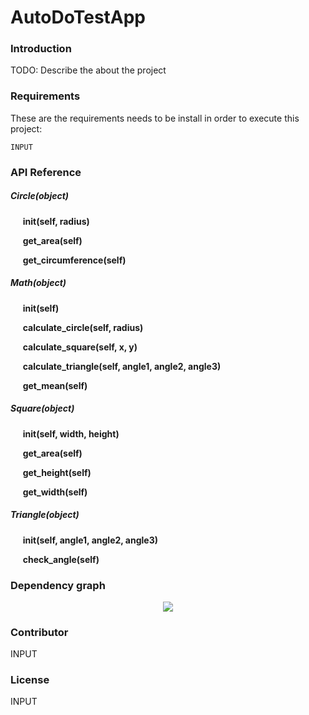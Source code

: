 # AutoDoTestApp
### Introduction
TODO: Describe the about the project 


### Requirements
These are the requirements needs to be install in order to execute this project: 

```
INPUT
```


### API Reference
##### Circle(object)

&nbsp;&nbsp;&nbsp;&nbsp;&nbsp;**__init__(self, radius)**

&nbsp;&nbsp;&nbsp;&nbsp;&nbsp;**get_area(self)**

&nbsp;&nbsp;&nbsp;&nbsp;&nbsp;**get_circumference(self)**


##### Math(object)

&nbsp;&nbsp;&nbsp;&nbsp;&nbsp;**__init__(self)**

&nbsp;&nbsp;&nbsp;&nbsp;&nbsp;**calculate_circle(self, radius)**

&nbsp;&nbsp;&nbsp;&nbsp;&nbsp;**calculate_square(self, x, y)**

&nbsp;&nbsp;&nbsp;&nbsp;&nbsp;**calculate_triangle(self, angle1, angle2, angle3)**

&nbsp;&nbsp;&nbsp;&nbsp;&nbsp;**get_mean(self)**


##### Square(object)

&nbsp;&nbsp;&nbsp;&nbsp;&nbsp;**__init__(self, width, height)**

&nbsp;&nbsp;&nbsp;&nbsp;&nbsp;**get_area(self)**

&nbsp;&nbsp;&nbsp;&nbsp;&nbsp;**get_height(self)**

&nbsp;&nbsp;&nbsp;&nbsp;&nbsp;**get_width(self)**


##### Triangle(object)

&nbsp;&nbsp;&nbsp;&nbsp;&nbsp;**__init__(self, angle1, angle2, angle3)**

&nbsp;&nbsp;&nbsp;&nbsp;&nbsp;**check_angle(self)**




### Dependency graph
<p align='center'><img src='http://res.cloudinary.com/jin8/image/upload/v1464876679/AutoDoTestApp.png'/></p>


### Contributor
INPUT


### License
INPUT


